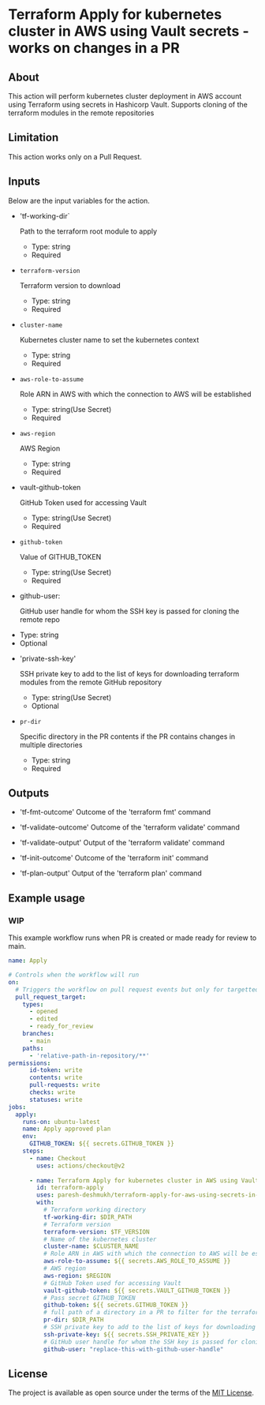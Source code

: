 # Terraform Apply for kubernetes cluster in AWS using Vault secrets - works on changes in a PR

## About

This action will perform kubernetes cluster deployment in AWS account using Terraform using secrets in Hashicorp Vault. Supports cloning of the terraform modules in the remote repositories

## Limitation
This action works only on a Pull Request.

## Inputs

Below are the input variables for the action.

* 'tf-working-dir`

  Path to the terraform root module to apply

  - Type: string
  - Required


* `terraform-version`

  Terraform version to download

  - Type: string
  - Required

* `cluster-name`

  Kubernetes cluster name to set the kubernetes context

  - Type: string
  - Required

* `aws-role-to-assume`

  Role ARN in AWS with which the connection to AWS will be established

  - Type: string(Use Secret)
  - Required

* `aws-region`

  AWS Region

  - Type: string
  - Required

* vault-github-token

  GitHub Token used for accessing Vault

  - Type: string(Use Secret)
  - Required
    
* `github-token`

  Value of GITHUB_TOKEN

  - Type: string(Use Secret)
  - Required

*   github-user:
    
    GitHub user handle for whom the SSH key is passed for cloning the remote repo

  - Type: string
  - Optional

* 'private-ssh-key'
  
  SSH private key to add to the list of keys for downloading terraform modules from the remote GitHub repository
  
  - Type: string(Use Secret)
  - Optional

* `pr-dir`

  Specific directory in the PR contents if the PR contains changes in multiple directories 

  - Type: string
  - Required

## Outputs

* 'tf-fmt-outcome'
    Outcome of the 'terraform fmt' command

*  'tf-validate-outcome'
    Outcome of the 'terraform validate' command

*  'tf-validate-output'
    Output of the 'terraform validate' command

*  'tf-init-outcome'
    Outcome of the 'terraform init' command

*  'tf-plan-output'
    Output of the 'terraform plan' command

## Example usage

### WIP

This example workflow runs when PR is created or made ready for review to main.

```yaml
name: Apply

# Controls when the workflow will run
on:
  # Triggers the workflow on pull request events but only for targetted for the main branch and that too in specific folders
  pull_request_target:  
    types:
      - opened
      - edited
      - ready_for_review
    branches:    
      - main
    paths: 
      - 'relative-path-in-repository/**'
permissions:
      id-token: write
      contents: write
      pull-requests: write
      checks: write
      statuses: write
jobs:
  apply:
    runs-on: ubuntu-latest
    name: Apply approved plan
    env:
      GITHUB_TOKEN: ${{ secrets.GITHUB_TOKEN }}
    steps:
      - name: Checkout
        uses: actions/checkout@v2
      
      - name: Terraform Apply for kubernetes cluster in AWS using Vault secrets - works on changes in a PR
        id: terraform-apply
        uses: paresh-deshmukh/terraform-apply-for-aws-using-secrets-in-vault@v1.3
        with:
          # Terraform working directory
          tf-working-dir: $DIR_PATH
          # Terraform version
          terraform-version: $TF_VERSION
          # Name of the kubernetes cluster
          cluster-name: $CLUSTER_NAME
          # Role ARN in AWS with which the connection to AWS will be established
          aws-role-to-assume: ${{ secrets.AWS_ROLE_TO_ASSUME }}
          # AWS region
          aws-region: $REGION
          # GitHub Token used for accessing Vault
          vault-github-token: ${{ secrets.VAULT_GITHUB_TOKEN }}
          # Pass secret GITHUB_TOKEN
          github-token: ${{ secrets.GITHUB_TOKEN }}
          # full path of a directory in a PR to filter for the terraform apply
          pr-dir: $DIR_PATH
          # SSH private key to add to the list of keys for downloading terraform modules from the remote GitHub repository
          ssh-private-key: ${{ secrets.SSH_PRIVATE_KEY }}
          # GitHub user handle for whom the SSH key is passed for cloning the remote repo
          github-user: "replace-this-with-github-user-handle"
```


## License
The project is available as open source under the terms of the [MIT License](LICENSE).
